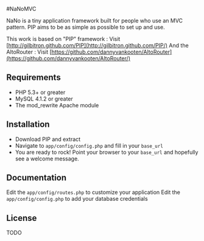 #NaNoMVC

NaNo is a tiny application framework built for people who use an MVC pattern. PIP aims to be as simple as possible to set up and use.

This work is based on "PIP" framework :
Visit [http://gilbitron.github.com/PIP](http://gilbitron.github.com/PIP/)
And the AltoRouter :
Visit [https://github.com/dannyvankooten/AltoRouter](https://github.com/dannyvankooten/AltoRouter/)

## Requirements

* PHP 5.3+ or greater
* MySQL 4.1.2 or greater
* The mod_rewrite Apache module

## Installation

* Download PIP and extract
* Navigate to `app/config/config.php` and fill in your `base_url`
* You are ready to rock! Point your browser to your `base_url` and hopefully see a welcome message.

## Documentation

Edit the `app/config/routes.php` to customize your application
Edit the `app/config/config.php` to add your database credentials

## License

TODO
